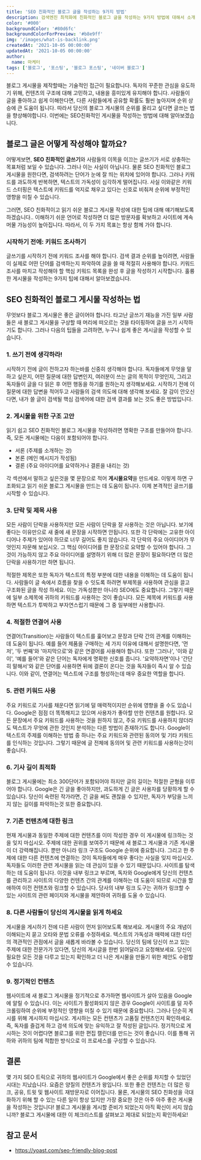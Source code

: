 ```yaml
---
title: 'SEO 친화적인 블로그 글을 작성하는 9가지 방법'
description: 검색엔진 최적화에 친화적인 블로그 글을 작성하는 9가지 방법에 대해서 소개합니다.
color: '#000'
backgroundColor: '#80d6fc'
backgroundColorForPreview: '#b8e9ff'
img: '/images/what-is-backlink.png'
createdAt: '2021-10-05 00:00:00'
updatedAt: '2021-10-05 00:00:00'
author:
  name: 마케터
tags: ['블로그', '포스팅', '블로그 포스팅', '네이버 블로그']
---
```


블로그 게시물을 제작할때는 기술적인 접근이 필요합니다. 독자의 꾸준한 관심을 유도하기 위해, 컨텐츠의 구조에 대해 고민하고, 내용을 흥미있게 유지해야 합니다. 사람들이 글을 좋아하고 쉽게 이해한다면, 다른 사람들에게 공유할 확률도 훨씬 높아지며 순위 상승에 큰 도움이 됩니다. 따라서 당신의 블로그 게시물의 순위를 올리고 싶다면 글쓰는 법을 향상해야합니다. 이번에는 SEO친화적인 게시물을 작성하는 방법에 대해 알아보겠습니다.

<!--more-->

## 블로그 글은 어떻게 작성해야 할까요?

어떻게보면, **SEO 친화적인 글쓰기**와 사람들의 이목을 이끄는 글쓰기가 서로 상충하는 목표처럼 보일 수 있습니다. 그러나 이는 사실이 아닙니다. 물론 SEO 친화적인 블로그 게시물을 원한다면, 검색하려는 단어가 눈에 잘 띄는 위치에 있어야 합니다. 그러나 키워드를 과도하게 반복하면, 텍스트의 가독성이 심각하게 떨어집니다. 사실 이와같은 키워드 스터핑은 텍스트에 키워드를 억지로 채우고 있다는 신호로 비춰져 순위에 부정적인 영향을 미칠 수 있습니다.

그러면, SEO 친화적이고 읽기 쉬운 블로그 게시물 작성에 대한 팁에 대해 얘기해보도록 하겠습니다.. 이해하기 쉬운 언어로 작성하면 더 많은 방문자를 확보하고 사이트에 계속 머물 가능성이 높아집니다. 따라서, 이 두 가지 목표는 항상 함께 가야 합니다.

### 시작하기 전에: 키워드 조사하기

글쓰기를 시작하기 전에 키워드 조사를 해야 합니다. 검색 결과 순위를 높이려면, 사람들이 실제로 어떤 단어를 검색하는지 파악하여 글을 쓸 때 적절히 사용해야 합니다. 키워드 조사를 마치고 작성해야 할 핵심 키워드 목록을 완성 후 글을 작성하기 시작합니다. 훌륭한 게시물을 작성하는 9가지 팁에 대해서 알아보겠습니다.

## SEO 친화적인 블로그 게시물 작성하는 법

무엇보다 블로그 게시물은 좋은 글이어야 합니다. 타고난 글쓰기 재능을 가진 일부 사람들은 새 블로그 게시물을 구상할 때 머리에 떠오르는 것을 타이핑하여 글을 쓰기 시작하기도 합니다. 그러나 다음의 팁들을 고려하면, 누구나 쉽게 좋은 게시글을 작성할 수 있습니다.

### 1. 쓰기 전에 생각하라!

시작하기 전에 글이 전하고자 하는바를 신중히 생각해야 합니다. 독자들에게 무엇을 말하고 싶은지, 어떤 질문에 대한 답변인지, 여러분이 쓰는 글의 목적이 무엇인지, 그리고 독자들이 글을 다 읽은 후 어떤 행동을 하기를 원하는지 생각해보세요. 시작하기 전에 이 질문에 대한 답변을 적어두고 사람들의 검색 의도에 대해 생각해 보세요. 잘 감이 안오신다면, 내가 쓸 글이 검색될 핵심 검색어에 대한 검색 결과를 보는 것도 좋은 방법입니다.

### 2. 게시물을 위한 구조 고안

읽기 쉽고 SEO 친화적인 블로그 게시물을 작성하려면 명확한 구조를 만들어야 합니다. 즉, 모든 게시물에는 다음이 포함되어야 합니다.

- 서론 (주제를 소개하는 것)
- 본론 (메인 메시지가 작성됨)
- 결론 (주요 아이디어를 요약하거나 결론을 내리는 것)

각 섹션에서 말하고 싶은것을 몇 문장으로 적어 **게시물요약**을 만드세요. 이렇게 하면 구조화되고 읽기 쉬운 블로그 게시물을 만드는 데 도움이 됩니다. 이제 본격적인 글쓰기를 시작할 수 있습니다.

### 3. 단락 및 제목 사용

모든 사람이 단락을 사용하지만 모든 사람이 단락을 잘 사용하는 것은 아닙니다. 보기에 좋다는 이유만으로 새 줄에 새 문장을 시작하면 안됩니다. 또한 각 단락에는 고유한 아이디어나 주제가 있어야 하므로 너무 길어도 좋지 않습니다. 각 단락의 주요 아이디어가 무엇인지 자문해 보십시오. 그 핵심 아이디어를 한 문장으로 요약할 수 있어야 합니다. 그것이 가능하지 않고 주요 아이디어를 설명하기 위해 더 많은 문장이 필요하다면 더 많은 단락을 사용하기만 하면 됩니다.

적절한 <nuxt-link to="/wiki/title-tag">제목</nuxt-link>은 또한 독자가 텍스트의 특정 부분에 대한 내용을 이해하는 데 도움이 됩니다. 사람들이 글 속에서 흐름을 찾을 수 잇도록 하려면 부제목을 사용하여 관심을 끌고 구조화된 글을 작성 하세요. 이는 가독성뿐만 아니라 SEO에도 중요합니다. 그렇기 때문에 일부 소제목에 귀하의 키워드를 사용하는 것이 좋습니다. 모든 제목에 키워드를 사용하면 텍스트가 투박하고 부자연스럽기 때문에 그 중 일부에만 사용합니다.

### 4. 적절한 연결어 사용

연결어(Transition)는 사람들이 텍스트를 훑어보고 문장과 단락 간의 관계를 이해하는 데 도움이 됩니다. 예를 들어 제품을 구매하는 세 가지 이유에 대해서 설명한다면, '먼저', '두 번째'와 '마지막으로'와 같은 연결어를 사용해야 합니다. 또한 '그러나', '이와 같이', '예를 들어'와 같은 단어는 독자에게 명확한 신호를 줍니다. '요약하자면'이나 '간단히 말해서'와 같은 단어를 사용하면 뒤에 결론이 온다는 것을 독자들이 즉시 알 수 있습니다. 이와 같이, 연결어는 텍스트에 구조를 형성하는데 매우 중요한 역할을 합니다.

### 5. 관련 키워드 사용

주요 키워드로 기사를 채운다면 읽기에 덜 매력적이지만 순위에 영향을 줄 수도 있습니다. Google은 점점 더 똑똑해지고 있으며 사용자가 좋아할 만한 컨텐츠를 원합니다. 모든 문장에서 주요 키워드를 사용하는 것을 원하지 않고, 주요 키워드를 사용하지 않더라도 텍스트가 무엇에 관한 것인지 분석하는 다른 방법이 존재하기도 합니다. Google이 텍스트의 주제를 이해하는 방법 중 하나는 주요 키워드와 관련된 동의어 및 기타 키워드를 인식하는 것입니다. 그렇기 때문에 글 전체에 동의어 및 관련 키워드를 사용하는것이 좋습니다.

### 6. 기사 길이 최적화

블로그 게시물에는 최소 300단어가 포함되어야 하지만 글의 길이는 적절한 균형을 이루어야 합니다. Google은 긴 글을 좋아하지만, 과도하게 긴 글은 사용자를 당황하게 할 수 있습니다. 당신이 숙련된 작가라면, 긴 글을 써도 괜찮을 수 있지만, 독자가 부담을 느끼지 않는 길이를 파악하는것 또한 중요합니다.

### 7. 기존 컨텐츠에 대한 링크

현재 게시물과 동일한 주제에 대한 컨텐츠를 이미 작성한 경우 이 게시물에 <nuxt-link to="/blog/what-is-backlink">링크</nuxt-link>하는 것을 잊지 마십시오. 주제에 대한 권위를 보여주기 때문에 새 블로그 게시물과 기존 게시물이 더 강력해집니다. 뿐만 아니라 링크 구조도 Google 순위에 중요합니다. 그리고 한 주제에 대한 다른 컨텐츠에 연결하는 것이 독자들에게 매우 좋다는 사실을 잊지 마십시오. 독자들도 이러한 관련 게시물을 읽는 데 관심이 있을 수 있기 때문입니다. 사이트를 탐색하는 데 도움이 됩니다. 이것을 <nuxt-link to="/wiki/internal-link">내부 링크</nuxt-link>고 부르며, 독자와 Google에게 당신의 컨텐츠를 관리하고 사이트의 다양한 컨텐츠 간의 관계를 이해하는 데 도움이 되므로 시간을 할애하여 이전 컨텐츠와 링크할 수 있습니다. 당사의 내부 링크 도구는 귀하가 링크할 수 있는 사이트의 관련 페이지와 게시물을 제안하여 귀하를 도울 수 있습니다.

### 8. 다른 사람들이 당신의 게시물을 읽게 하세요

게시물을 게시하기 전에 다른 사람이 먼저 읽어보도록 해보세요. 게시물의 주요 개념이 이해되는지 묻고 오타와 문법 오류를 수정하세요. 텍스트의 가독성과 매력에 대한 타인의 객관적인 관점에서 글을 새롭게 바라볼 수 있습니다. 당신의 팀에 당신이 쓰고 있는 주제에 대한 전문가가 있다면, 당신의 게시글을 한번 읽어달라고 요청해보세요. 당신이 필요한 모든 것을 다루고 있는지 확인하고 더 나은 게시물을 만들기 위한 제안도 수렴할 수 있습니다.

### 9. 정기적인 컨텐츠

웹사이트에 새 블로그 게시물을 정기적으로 추가하면 웹사이트가 살아 있음을 Google에 알릴 수 있습니다. 이는 사이트가 활성화되지 않은 경우 Google이 사이트를 덜 자주 크롤링하여 순위에 부정적인 영향을 미칠 수 있기 때문에 중요합니다. 그러나 단순히 게시를 위해 게시하지 마십시오. 게시하는 모든 컨텐츠가 <nuxt-link to="/wiki/content">고품질 컨텐츠</nuxt-link>인지 확인하세요. 즉, 독자를 즐겁게 하고 검색 의도에 맞는 유익하고 잘 작성된 글입니다. 정기적으로 게시하는 것이 어렵다면 블로그를 위한 편집 캘린더를 만드는 것이 좋습니다. 이를 통해 귀하와 귀하의 팀에 적합한 방식으로 이 프로세스를 구성할 수 있습니다.

## 결론

몇 가지 SEO 트릭으로 귀하의 웹사이트가 Google에서 좋은 순위를 차지할 수 있었던 시대는 지났습니다. 요즘은 양질의 컨텐츠가 왕입니다. 또한 좋은 컨텐츠는 더 많은 링크, 공유, 트윗 및 웹사이트 재방문자로 이어집니다. 물론, 게시물의 SEO 친화성을 극대화하기 위해 할 수 있는 다른 일이 항상 있지만 가장 중요한 것은 아주 아주 좋은 게시물을 작성하는 것입니다! 블로그 게시물을 게시할 준비가 되었는지 아직 확신이 서지 않습니까? 블로그 게시물에 대한 이 <nuxt-link to="/blog/check-list-for-blog-posting">체크리스트</nuxt-link>를 살펴보고 제대로 되었는지 확인하세요!

## 참고 문서

- https://yoast.com/seo-friendly-blog-post

